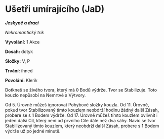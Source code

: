 # Ušetři umírajícího (JaD)

***Jeskyně a draci***

*Nekromantický trik*

**Vyvolání:** 1 Akce

**Dosah:** dotyk

**Složky:** V, P

**Trvání:** ihned

**Povolání:** Klerik

Dotkneš se živého tvora, který má 0 Bodů výdrže. Tvor se Stabilizuje. Toto kouzlo nepůsobí na Nemrtvé a Výtvory.

Od 5. Úrovně můžeš ignorovat Pohybové složky kouzla. Od 11. Úrovně, pokud tvor Stabilizovaný tímto kouzlem neobdrží hodinu žádný další Zásah, probere se s 1 Bodem výdrže. Od 17. Úrovně můžeš tímto kouzlem ovlivnit i jeden další Cíl, který není od prvního Cíle dále než dva sáhy. Navíc se tvor Stabilizovaný tímto kouzlem, který neobdrží další Zásah, probere s 1 Bodem výdrže už po jedné minutě.
